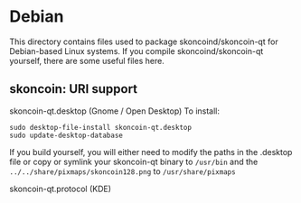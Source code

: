 
Debian
====================
This directory contains files used to package skoncoind/skoncoin-qt
for Debian-based Linux systems. If you compile skoncoind/skoncoin-qt yourself, there are some useful files here.

## skoncoin: URI support ##


skoncoin-qt.desktop  (Gnome / Open Desktop)
To install:

	sudo desktop-file-install skoncoin-qt.desktop
	sudo update-desktop-database

If you build yourself, you will either need to modify the paths in
the .desktop file or copy or symlink your skoncoin-qt binary to `/usr/bin`
and the `../../share/pixmaps/skoncoin128.png` to `/usr/share/pixmaps`

skoncoin-qt.protocol (KDE)

